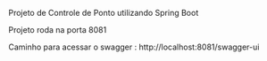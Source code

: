 Projeto de Controle de Ponto utilizando Spring Boot 

Projeto roda na porta 8081

Caminho para acessar o swagger : http://localhost:8081/swagger-ui
